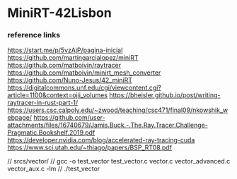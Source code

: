 # MiniRT-42Lisbon

### reference links 
https://start.me/p/5vzAjP/pagina-inicial
https://github.com/martingarcialopez/miniRT
https://github.com/matboivin/raytracer
https://github.com/matboivin/minirt_mesh_converter
https://github.com/Nuno-Jesus/42_miniRT
https://digitalcommons.unf.edu/cgi/viewcontent.cgi?article=1100&context=ojii_volumes
https://bheisler.github.io/post/writing-raytracer-in-rust-part-1/
https://users.csc.calpoly.edu/~zwood/teaching/csc471/final09/nkowshik_webpage/
https://github.com/user-attachments/files/16740679/Jamis.Buck.-.The.Ray.Tracer.Challenge-Pragmatic.Bookshelf.2019.pdf
https://developer.nvidia.com/blog/accelerated-ray-tracing-cuda
https://www.sci.utah.edu/~thiago/papers/BSP_RT08.pdf

// srcs/vector/
// gcc -o test_vector test_vector.c vector.c vector_advanced.c vector_aux.c -lm
// ./test_vector